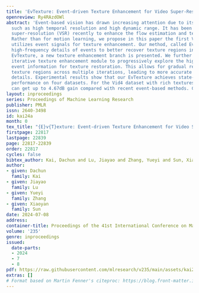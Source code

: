 ```yaml
---
title: 'EvTexture: Event-driven Texture Enhancement for Video Super-Resolution'
openreview: Ry4RAzdOWl
abstract: 'Event-based vision has drawn increasing attention due to its unique characteristics,
  such as high temporal resolution and high dynamic range. It has been used in video
  super-resolution (VSR) recently to enhance the flow estimation and temporal alignment.
  Rather than for motion learning, we propose in this paper the first VSR method that
  utilizes event signals for texture enhancement. Our method, called EvTexture, leverages
  high-frequency details of events to better recover texture regions in VSR. In our
  EvTexture, a new texture enhancement branch is presented. We further introduce an
  iterative texture enhancement module to progressively explore the high-temporal-resolution
  event information for texture restoration. This allows for gradual refinement of
  texture regions across multiple iterations, leading to more accurate and rich high-resolution
  details. Experimental results show that our EvTexture achieves state-of-the-art
  performance on four datasets. For the Vid4 dataset with rich textures, our method
  can get up to 4.67dB gain compared with recent event-based methods. Code: https://github.com/DachunKai/EvTexture.'
layout: inproceedings
series: Proceedings of Machine Learning Research
publisher: PMLR
issn: 2640-3498
id: kai24a
month: 0
tex_title: "{E}v{T}exture: Event-driven Texture Enhancement for Video Super-Resolution"
firstpage: 22817
lastpage: 22839
page: 22817-22839
order: 22817
cycles: false
bibtex_author: Kai, Dachun and Lu, Jiayao and Zhang, Yueyi and Sun, Xiaoyan
author:
- given: Dachun
  family: Kai
- given: Jiayao
  family: Lu
- given: Yueyi
  family: Zhang
- given: Xiaoyan
  family: Sun
date: 2024-07-08
address:
container-title: Proceedings of the 41st International Conference on Machine Learning
volume: '235'
genre: inproceedings
issued:
  date-parts:
  - 2024
  - 7
  - 8
pdf: https://raw.githubusercontent.com/mlresearch/v235/main/assets/kai24a/kai24a.pdf
extras: []
# Format based on Martin Fenner's citeproc: https://blog.front-matter.io/posts/citeproc-yaml-for-bibliographies/
---
```

